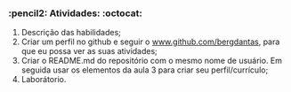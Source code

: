 <h3>:pencil2: Atividades: :octocat: </h3>

1. Descrição das habilidades;
2. Criar um perfil no github e seguir o www.github.com/bergdantas, para que eu possa ver as suas atividades;
3. Criar o README.md do repositório com o mesmo nome de usuário. Em seguida usar os elementos da aula 3 para criar seu perfil/currículo;
4. Laborátorio.

